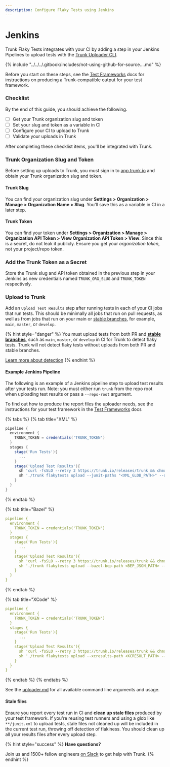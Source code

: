 ```yaml
---
description: Configure Flaky Tests using Jenkins
---
```


# Jenkins

Trunk Flaky Tests integrates with your CI by adding a step in your Jenkins Pipelines to upload tests with the [Trunk Uploader CLI](../../uploader.md).

{% include "../../../.gitbook/includes/not-using-github-for-source....md" %}

Before you start on these steps, see the [Test Frameworks](../frameworks/) docs for instructions on producing a Trunk-compatible output for your test framework.&#x20;

### Checklist

By the end of this guide, you should achieve the following.

* [ ] Get your Trunk organization slug and token
* [ ] Set your slug and token as a variable in CI
* [ ] Configure your CI to upload to Trunk
* [ ] Validate your uploads in Trunk

After completing these checklist items, you'll be integrated with Trunk.&#x20;

### Trunk Organization Slug and Token

Before setting up uploads to Trunk, you must sign in to [app.trunk.io](https://app.trunk.io/login?intent=flaky%20tests) and obtain your Trunk organization slug and token.

#### Trunk Slug

You can find your organization slug under **Settings > Organization > Manage > Organization Name > Slug**. You'll save this as a variable in CI in a later step.

#### Trunk Token

You can find your token under **Settings > Organization > Manage > Organization API Token > View Organization API Token > View**. Since this is a secret, do not leak it publicly. Ensure you get your _organization token_, not your project/repo token.

### Add the Trunk Token as a Secret

Store the Trunk slug and API token obtained in the previous step in your Jenkins as new credentials named `TRUNK_ORG_SLUG` and `TRUNK_TOKEN` respectively.

### Upload to Trunk

Add an `Upload Test Results` step after running tests in each of your CI jobs that run tests. This should be minimally all jobs that run on pull requests, as well as from jobs that run on your main or [stable branches](../../detection.md#stable-branches), for example, `main`, `master`, or `develop`.

{% hint style="danger" %}
You must upload tests from both PR and [**stable branches**](https://docs.trunk.io/flaky-tests/detection#stable-branches), such as `main`, `master`, or `develop` in CI for Trunk to detect flaky tests. Trunk will not detect flaky tests without uploads from both PR and stable branches.&#x20;

[Learn more about detection](../../detection.md)
{% endhint %}

#### Example Jenkins Pipeline

The following is an example of a Jenkins pipeline step to upload test results after your tests run. Note: you must either run `trunk` from the repo root when uploading test results or pass a `--repo-root` argument.

To find out how to produce the report files the uploader needs, see the instructions for your test framework in the [Test Frameworks](../frameworks/) docs

{% tabs %}
{% tab title="XML" %}
```groovy
pipeline {
  environment {
    TRUNK_TOKEN = credentials('TRUNK_TOKEN')
  }
  stages {
    stage('Run Tests'){
      ...
    }
    stage('Upload Test Results'){
      sh 'curl -fsSLO --retry 3 https://trunk.io/releases/trunk && chmod +x ./trunk'
      sh './trunk flakytests upload --junit-paths "<XML_GLOB_PATH>" --org-url-slug <TRUNK_ORG_SLUG> --token $TRUNK_TOKEN'
    }
  }
}
```
{% endtab %}

{% tab title="Bazel" %}
```yaml
pipeline {
  environment {
    TRUNK_TOKEN = credentials('TRUNK_TOKEN')
  }
  stages {
    stage('Run Tests'){
      ...
    }
    stage('Upload Test Results'){
      sh 'curl -fsSLO --retry 3 https://trunk.io/releases/trunk && chmod +x ./trunk'
      sh './trunk flakytests upload --bazel-bep-path <BEP_JSON_PATH> --org-url-slug <TRUNK_ORG_SLUG> --token $TRUNK_TOKEN'
    }
  }
}
```
{% endtab %}

{% tab title="XCode" %}
```yaml
pipeline {
  environment {
    TRUNK_TOKEN = credentials('TRUNK_TOKEN')
  }
  stages {
    stage('Run Tests'){
      ...
    }
    stage('Upload Test Results'){
      sh 'curl -fsSLO --retry 3 https://trunk.io/releases/trunk && chmod +x ./trunk'
      sh './trunk flakytests upload --xcresults-path <XCRESULT_PATH> --org-url-slug <TRUNK_ORG_SLUG> --token $TRUNK_TOKEN'
    }
  }
}
```
{% endtab %}
{% endtabs %}

See the [uploader.md](../../uploader.md "mention") for all available command line arguments and usage.

#### Stale files

Ensure you report every test run in CI and **clean up stale files** produced by your test framework. If you're reusing test runners and using a glob like `**/junit.xml` to upload tests, stale files not cleaned up will be included in the current test run, throwing off detection of flakiness. You should clean up all your results files after every upload step.

{% hint style="success" %}
**Have questions?**

Join us and 1500+ fellow engineers [on Slack](https://slack.trunk.io/) to get help with Trunk.
{% endhint %}
